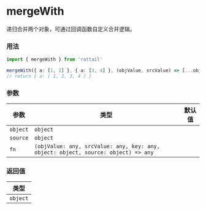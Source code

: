 # mergeWith

递归合并两个对象，可通过回调函数自定义合并逻辑。

### 用法

```ts
import { mergeWith } from 'rattail'

mergeWith({ a: [1, 2] }, { a: [3, 4] }, (objValue, srcValue) => [...objValue, ...srcValue])
// return { a: [ 1, 2, 3, 4 ] }
```

### 参数

| 参数     | 类型                                                                              | 默认值 |
| -------- | --------------------------------------------------------------------------------- | ------ |
| `object` | `object`                                                                          |        |
| `source` | `object`                                                                          |        |
| `fn`     | `(objValue: any, srcValue: any, key: any, object: object, source: object) => any` |        |

### 返回值

| 类型     |
| -------- |
| `object` |
